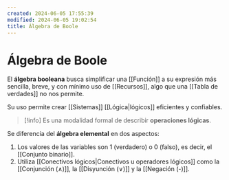 ```yaml
---
created: 2024-06-05 17:55:39
modified: 2024-06-05 19:02:54
title: Álgebra de Boole
---
```


# Álgebra de Boole

El **álgebra booleana** busca simplificar una [[Función]] a su expresión más sencilla, breve, y con mínimo uso de [[Recursos]], algo que una [[Tabla de verdades]] no nos permite.

Su uso permite crear [[Sistemas]] [[Lógica|lógicos]] eficientes y confiables.

> [!info]
> Es una modalidad formal de describir **operaciones lógicas**.

Se diferencia del **álgebra elemental** en dos aspectos:

1. Los valores de las variables son $1$ (verdadero) o $0$ (falso), es decir, el [[Conjunto binario]].
2. Utiliza [[Conectivos lógicos|Conectivos u operadores lógicos]] como la [[Conjunción (∧)]], la [[Disyunción (∨)]] y la [[Negación (-)]].
